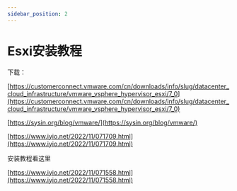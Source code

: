```yaml
---
sidebar_position: 2
---
```

# Esxi安装教程

下载：

[https://customerconnect.vmware.com/cn/downloads/info/slug/datacenter_cloud_infrastructure/vmware_vsphere_hypervisor_esxi/7_0](https://customerconnect.vmware.com/cn/downloads/info/slug/datacenter_cloud_infrastructure/vmware_vsphere_hypervisor_esxi/7_0)

[https://sysin.org/blog/vmware/](https://sysin.org/blog/vmware/)

[https://www.iyio.net/2022/11/071709.html](https://www.iyio.net/2022/11/071709.html)

安装教程看这里

[https://www.iyio.net/2022/11/071558.html](https://www.iyio.net/2022/11/071558.html)
